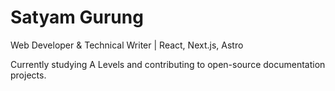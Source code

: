 # Satyam Gurung

Web Developer & Technical Writer | React, Next.js, Astro

Currently studying A Levels and contributing to open-source documentation projects.
